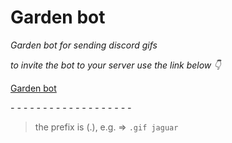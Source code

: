 # Garden bot

*Garden bot for sending discord gifs*

*to invite the bot to your server use the link below 👇*

[Garden bot](
https://discord.com/api/oauth2/authorize?client_id=801788513040728064&permissions=0&scope=bot
"Garden bot"
)

*- - - -  - - - - - -  - - - - - - - - -*

> the prefix is (.), e.g. => ``` .gif jaguar ``` 
